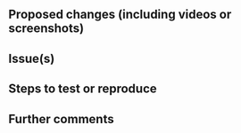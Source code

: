 <!-- This is a pull request template, you do not need to uncomment or remove the comments, they won't show up in the PR text. -->

<!-- Your Pull Request name should start with one of the following tags
  feat: Adding a new feature
  refactor: A code change that doesn't change behavior (it doesn't add anything and doesn't fix anything)
  fix: For bug fixes that affect the end-user
  chore: For small tasks
  docs: For documentation
  ci: For updating CI configuration
  test: For adding tests
  i18n: For updating any translations
  regression: Issues created/reported/fixed during the development phase. kind of problem that never existed in production and that we don't need to list in a changelog for the end user
-->

<!-- Checklist!!! If you're unsure about any of them, don't hesitate to ask. We're here to help! This is simply a reminder of what we are going to look for before merging your code. 
  - I have read the Contributing Guide - https://github.com/RocketChat/Rocket.Chat/blob/develop/.github/CONTRIBUTING.md#contributing-to-rocketchat doc
  - I have signed the CLA - https://cla-assistant.io/RocketChat/Rocket.Chat
  - Lint and unit tests pass locally with my changes
  - I have added tests that prove my fix is effective or that my feature works (if applicable)
  - I have added necessary documentation (if applicable)
  - Any dependent changes have been merged and published in downstream modules
-->

## Proposed changes (including videos or screenshots)
<!-- CHANGELOG -->
<!--
  Describe the big picture of your changes here to communicate to the maintainers why we should accept this pull request.
  If it fixes a bug or resolves a feature request, be sure to link to that issue below.
  This description won't be displayed to our end users in the release notes, so feel free to add as much technical context as needed.
  If the changes introduced in this pull request must be presented in the release notes, make sure to add a changeset file. Check our guidelines for adding a changeset to your pull request: https://developer.rocket.chat/contribute-to-rocket.chat/modes-of-contribution/participate-in-rocket.chat-development/development-workflow#4.-adding-changeset-to-your-pull-request 
-->

<!-- END CHANGELOG -->

## Issue(s)
<!-- Link the issues being closed by or related to this PR. For example, you can use #594 if this PR closes issue number 594 -->

## Steps to test or reproduce
<!-- Mention how you would reproduce the bug if not mentioned on the issue page already. Also mention which screens are going to have the changes if applicable -->

## Further comments
<!-- If this is a relatively large or complex change, kick off the discussion by explaining why you chose the solution you did and what alternatives you considered, etc... -->
